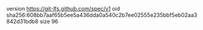 version https://git-lfs.github.com/spec/v1
oid sha256:608bb7aaf65b5ee5a436dda0a540c2b7ee02555e235bbf5eb02aa3842d31bdb8
size 96
